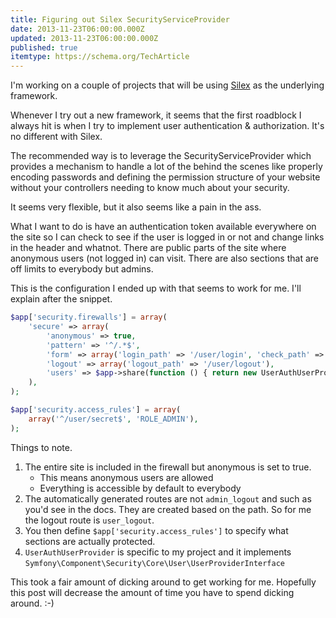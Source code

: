 ```yaml
---
title: Figuring out Silex SecurityServiceProvider
date: 2013-11-23T06:00:00.000Z
updated: 2013-11-23T06:00:00.000Z
published: true
itemtype: https://schema.org/TechArticle
---
```


I'm working on a couple of projects that will be using [Silex](http://silex.sensiolabs.org/) as the underlying framework.

Whenever I try out a new framework, it seems that the first roadblock I always hit is when I try to implement user authentication & authorization. It's no different with Silex.

The recommended way is to leverage the SecurityServiceProvider which provides a mechanism to handle a lot of the behind the scenes like properly encoding passwords and defining the permission structure of your website without your controllers needing to know much about your security.

It seems very flexible, but it also seems like a pain in the ass.

What I want to do is have an authentication token available everywhere on the site so I can check to see if the user is logged in or not and change links in the header and whatnot. There are public parts of the site where anonymous users (not logged in) can visit. There are also sections that are off limits to everybody but admins.

This is the configuration I ended up with that seems to work for me. I'll explain after the snippet.

```php
$app['security.firewalls'] = array(
    'secure' => array(
        'anonymous' => true,
        'pattern' => '^/.*$',
        'form' => array('login_path' => '/user/login', 'check_path' => '/user/login_check'),
        'logout' => array('logout_path' => '/user/logout'),
        'users' => $app->share(function () { return new UserAuthUserProvider(); }),
    ),
);

$app['security.access_rules'] = array(
    array('^/user/secret$', 'ROLE_ADMIN'),
);
```

Things to note.

1. The entire site is included in the firewall but anonymous is set to true.
    * This means anonymous users are allowed
    * Everything is accessible by default to everybody
2. The automatically generated routes are not `admin_logout` and such as you'd see in the docs. They are created based on the path. So for me the logout route is `user_logout`.
3. You then define `$app['security.access_rules']` to specify what sections are actually protected.
4. `UserAuthUserProvider` is specific to my project and it implements `Symfony\Component\Security\Core\User\UserProviderInterface`

This took a fair amount of dicking around to get working for me. Hopefully this post will decrease the amount of time you have to spend dicking around. :-)

